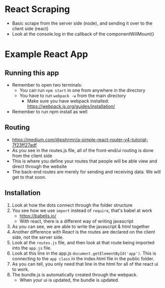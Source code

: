 # React Scraping

* Basic scrape from the server side (node), and sending it over to the client side (react)
* Look at the console.log in the callback of the componentWillMount()

# Example React App

<h2> Running this app </h2>

* Remember to open two terminals:
	* You can run ```npm start``` in one from anywhere in the directory
	* You have to run ```webpack -w``` from the main directory
		* Make sure you have webpack installed: https://webpack.js.org/guides/installation/
* Remember to run npm install as well

<h2> Routing </h2>

* https://medium.com/@pshrmn/a-simple-react-router-v4-tutorial-7f23ff27adf
* As you see in the routes.js file, all of the front-end/ui routing is done from the client side
* This is where you define your routes that people will be able view and direct through the website
* The back-end routes are merely for sending and receiving data. We will get to that soon.

<h2> Installation </h2>

1. Look at how the dots connect through the folder structure
2. You see how we use ```import``` instead of ```require```, that's babel at work
	* https://babeljs.io/
	* With react, there is a different way of writing javascript
3. As you can see, we are able to write the javascript & html together
4. Another difference with React is the routes are declared on the client side, not the server side.
5. Look at the ```routes.js``` file, and then look at that route being imported into the ```app.js``` file. 
6. Look at this line in the app.js ```document.getElementById('app')```. This is connecting to the ```app class``` in the index.html file in the public folder.
7. As you can tell, you only need that line in the html for all of the react ui to work.
8. The bundle.js is automatically created through the webpack.
	* When your ui is updated, the bundle is updated.
